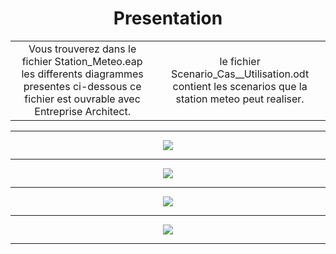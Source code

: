 
<h1 align="center"> Presentation </h1>

<table>
<tr align="center">
<td colspan="2">Vous trouverez dans le fichier Station_Meteo.eap les differents diagrammes presentes ci-dessous	 
ce fichier est ouvrable avec Entreprise Architect.
</td>
<td>le fichier Scenario_Cas__Utilisation.odt contient les scenarios que la station meteo peut realiser. 
</td>
</tr>
</table>

---

<p  align="center">
  <img align="center" src ="https://zupimages.net/up/18/17/078u.png" />
</p>

---

<p  align="center">
  <img align="center" src ="https://zupimages.net/up/18/17/kinz.png" />
</p>

---

<p  align="center">
  <img align="center" src ="https://zupimages.net/up/18/17/jyk2.png" />
</p>

---

<p  align="center">
  <img align="center" src ="https://zupimages.net/up/18/17/fo1e.png" />
</p>

---